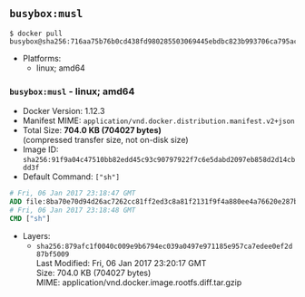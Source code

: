 ## `busybox:musl`

```console
$ docker pull busybox@sha256:716aa75b76b0cd438fd980285503069445ebdbc823b993706ca795ace4e10639
```

-	Platforms:
	-	linux; amd64

### `busybox:musl` - linux; amd64

-	Docker Version: 1.12.3
-	Manifest MIME: `application/vnd.docker.distribution.manifest.v2+json`
-	Total Size: **704.0 KB (704027 bytes)**  
	(compressed transfer size, not on-disk size)
-	Image ID: `sha256:91f9a04c47510bb82edd45c93c90797922f7c6e5dabd2097eb858d2d14cbdd3f`
-	Default Command: `["sh"]`

```dockerfile
# Fri, 06 Jan 2017 23:18:47 GMT
ADD file:8ba70e70d94d26ac7262cc81ff2ed3c8a81f2131f9f4a880ee4a76620e287b1d in / 
# Fri, 06 Jan 2017 23:18:48 GMT
CMD ["sh"]
```

-	Layers:
	-	`sha256:879afc1f0040c009e9b6794ec039a0497e971185e957ca7edee0ef2d87bf5009`  
		Last Modified: Fri, 06 Jan 2017 23:20:17 GMT  
		Size: 704.0 KB (704027 bytes)  
		MIME: application/vnd.docker.image.rootfs.diff.tar.gzip
